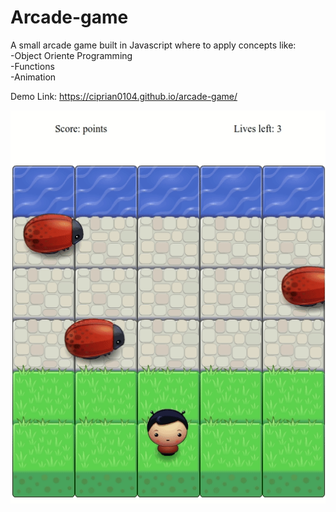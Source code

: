 # Arcade-game
A small arcade game built in Javascript where to apply concepts like:  
-Object Oriente Programming  
-Functions  
-Animation 

Demo Link: 
https://ciprian0104.github.io/arcade-game/


![](arcade_game.gif)

